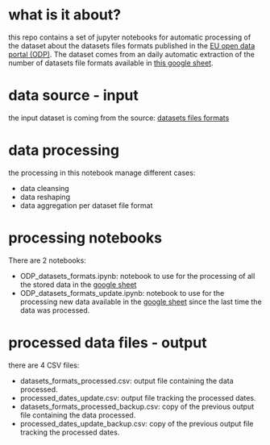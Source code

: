 # what is it about?
this repo contains a set of jupyter notebooks for automatic processing of the dataset about the datasets files formats published in the [EU open data portal (ODP)](https://data.europa.eu/euodp/en/data). The dataset comes from an daily automatic extraction of the number of datasets file formats available in [this google sheet](https://docs.google.com/spreadsheets/d/1L3jZ1lhESQEpdiU7Vd1BY9YvJ4KO0Po-sPEfhCfEKuI/edit?usp=sharing). 

# data source - input
the input dataset is coming from the source: [datasets files formats](https://docs.google.com/spreadsheets/d/1L3jZ1lhESQEpdiU7Vd1BY9YvJ4KO0Po-sPEfhCfEKuI/edit#gid=1686327626)

# data processing
the processing in this notebook manage different cases: 
* data cleansing
* data reshaping
* data aggregation per dataset file format

# processing notebooks
There are 2 notebooks:
* ODP_datasets_formats.ipynb: notebook to use for the processing of all the stored data in the [google sheet](https://docs.google.com/spreadsheets/d/1L3jZ1lhESQEpdiU7Vd1BY9YvJ4KO0Po-sPEfhCfEKuI/edit#gid=1686327626)
* ODP_datasets_formats_update.ipynb: notebook to use for the processing new data available in the [google sheet](https://docs.google.com/spreadsheets/d/1L3jZ1lhESQEpdiU7Vd1BY9YvJ4KO0Po-sPEfhCfEKuI/edit#gid=1686327626) since the last time the data was processed.

# processed data files - output
there are 4 CSV files: 
* datasets_formats_processed.csv: output file containing the data processed.
* processed_dates_update.csv: output file tracking the processed dates.
* datasets_formats_processed_backup.csv: copy of the previous output file containing the data processed.
* processed_dates_update_backup.csv: copy of the previous output file tracking the processed dates.
